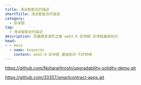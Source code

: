 ```yaml
---
title: 浅谈智能合约描述
shortTitle: 浅谈智能合约描述
category:
  - 区块链
tag:
  - 浅谈智能合约描述
description: 凤凰蜕变进阶之路 web3.0 区块链 区块链基础知识  
head:
- - meta
  - name: keywords
    content: web3.0 区块链 基础知识 P2P网络 
---
```



https://github.com/NoharaHiroshi/upgradability-solidity-demo.git



https://github.com/33357/smartcontract-apps.git